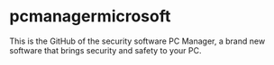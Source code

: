 # pcmanagermicrosoft
This is the GitHub of the security software PC Manager, a brand new software that brings security and safety to your PC.
